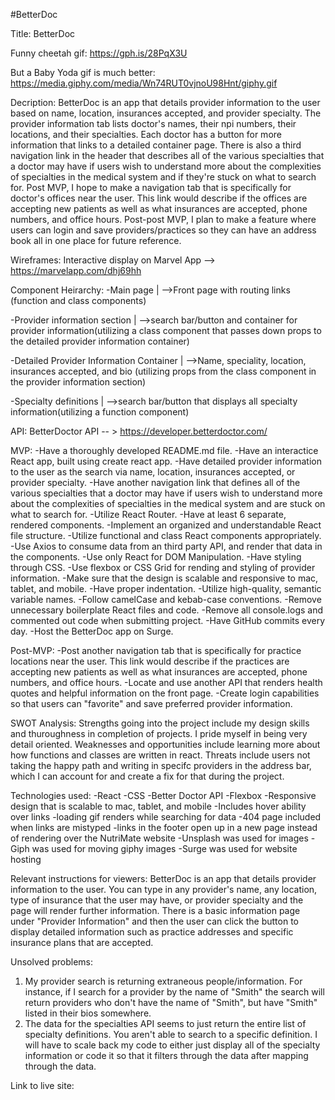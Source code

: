 #BetterDoc

Title: BetterDoc

Funny cheetah gif: https://gph.is/28PqX3U

But a Baby Yoda gif is much better: https://media.giphy.com/media/Wn74RUT0vjnoU98Hnt/giphy.gif

Decription: BetterDoc is an app that details provider information to the user based on name, location, insurances accepted, and provider specialty. The provider information tab lists doctor's names, their npi numbers, their locations, and their specialties. Each doctor has a button for more information that links to a detailed container page. There is also a third navigation link in the header that describes all of the various specialties that a doctor may have if users wish to understand more about the complexities of specialties in the medical system and if they're stuck on what to search for. Post MVP, I hope to make a navigation tab that is specifically for doctor's offices near the user. This link would describe if the offices are accepting new patients as well as what insurances are accepted, phone numbers, and office hours. Post-post MVP, I plan to make a feature where users can login and save providers/practices so they can have an address book all in one place for future reference. 

Wireframes: Interactive display on Marvel App --> https://marvelapp.com/dhj69hh

Component Heirarchy: 
  -Main page
    |
    -->Front page with routing links (function and class components)

  -Provider information section
    |
    -->search bar/button and container for provider information(utilizing a class component that passes down props to the detailed provider information container)

  -Detailed Provider Information Container
    |
    -->Name, speciality, location, insurances accepted, and bio (utilizing props from the class component in the provider information section)

  -Specialty definitions
    |
    -->search bar/button that displays all specialty information(utilizing a function component)


API: BetterDoctor API -- > https://developer.betterdoctor.com/

MVP:
-Have a thoroughly developed README.md file. 
-Have an interactice React app, built using create react app.
-Have detailed provider information to the user as the search via name, location, insurances accepted, or provider specialty. 
-Have another navigation link that defines all of the various specialties that a doctor may have if users wish to understand more about the complexities of specialties in the medical system and are stuck on what to search for.
-Utilize React Router.
-Have at least 6 separate, rendered components.
-Implement an organized and understandable React file structure.
-Utilize functional and class React components appropriately.
-Use Axios to consume data from an third party API, and render that data in the components. 
-Use only React for DOM Manipulation.
-Have styling through CSS.
-Use flexbox or CSS Grid for rending and styling of provider information.
-Make sure that the design is scalable and responsive to mac, tablet, and mobile.
-Have proper indentation.
-Utilize high-quality, semantic variable names.
-Follow camelCase and kebab-case conventions.
-Remove unnecessary boilerplate React files and code.
-Remove all console.logs and commented out code when submitting project.
-Have GitHub commits every day.
-Host the BetterDoc app on Surge.


Post-MVP:
-Post another navigation tab that is specifically for practice locations near the user. This link would describe if the practices are accepting new patients as well as what insurances are accepted, phone numbers, and office hours.
-Locate and use another API that renders health quotes and helpful information on the front page.
-Create login capabilities so that users can "favorite" and save preferred provider information.


SWOT Analysis: 
Strengths going into the project include my design skills and thuroughness in completion of projects. I pride myself in being very detail oriented. Weaknesses and opportunities include learning more about how functions and classes are written in react. Threats include users not taking the happy path and writing in specifc providers in the address bar, which I can account for and create a fix for that during the project.


Technologies used: 
-React
-CSS
-Better Doctor API
-Flexbox
-Responsive design that is scalable to mac, tablet, and mobile
-Includes hover ability over links
-loading gif renders while searching for data
-404 page included when links are mistyped
-links in the footer open up in a new page instead of rendering over the NutriMate website
-Unsplash was used for images
-Giph was used for moving giphy images
-Surge was used for website hosting

Relevant instructions for viewers: 
BetterDoc is an app that details provider information to the user. You can type in any provider's name, any location, type of insurance that the user may have, or provider specialty and the page will render further information. There is a basic information page under "Provider Information" and then the user can click the button to display detailed information such as practice addresses and specific insurance plans that are accepted.

Unsolved problems: 
1.  My provider search is returning extraneous people/information. For instance, if I search for a provider by the name of "Smith" the search will return providers who don't have the name of "Smith", but have "Smith" listed in their bios somewhere.
2. The data for the specialties API seems to just return the entire list of specialty definitions. You aren't able to search to a specific definition. I will have to scale back my code to either just display all of the specialty information or code it so that it filters through the data after mapping through the data.


Link to live site: 

